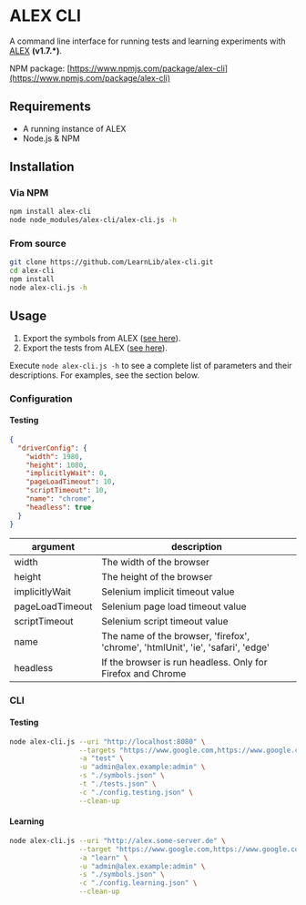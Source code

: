 # ALEX CLI

A command line interface for running tests and learning experiments with [ALEX](https://github.com/LearnLib/alex) **(v1.7.*)**.

NPM package: [https://www.npmjs.com/package/alex-cli](https://www.npmjs.com/package/alex-cli)

## Requirements

* A running instance of ALEX
* Node.js & NPM

## Installation

### Via NPM

```bash
npm install alex-cli
node node_modules/alex-cli/alex-cli.js -h 
```

### From source

```bash
git clone https://github.com/LearnLib/alex-cli.git
cd alex-cli
npm install
node alex-cli.js -h 
```

## Usage

1. Export the symbols from ALEX ([see here](http://learnlib.github.io/alex/book/1.7.0/contents/user-manual/symbol-modeling/#export--import)).
2. Export the tests from ALEX ([see here](http://learnlib.github.io/alex/book/1.7.0/contents/user-manual/testing.html)).

Execute `node alex-cli.js -h` to see a complete list of parameters and their descriptions.
For examples, see the section below.

### Configuration

#### Testing

```json
{
  "driverConfig": {
    "width": 1980,
    "height": 1080,
    "implicitlyWait": 0,
    "pageLoadTimeout": 10,
    "scriptTimeout": 10,
    "name": "chrome",
    "headless": true
  }
}
```

|argument|description|
|--------|-----------|
|width|The width of the browser|
|height|The height of the browser|
|implicitlyWait|Selenium implicit timeout value|
|pageLoadTimeout|Selenium page load timeout value|
|scriptTimeout|Selenium script timeout value|
|name|The name of the browser, 'firefox', 'chrome', 'htmlUnit', 'ie', 'safari', 'edge'|
|headless|If the browser is run headless. Only for Firefox and Chrome|

### CLI

#### Testing

```bash
node alex-cli.js --uri "http://localhost:8080" \
                 --targets "https://www.google.com,https://www.google.com" \
                 -a "test" \
                 -u "admin@alex.example:admin" \
                 -s "./symbols.json" \
                 -t "./tests.json" \
                 -c "./config.testing.json" \
                 --clean-up
```

#### Learning

```bash
node alex-cli.js --uri "http://alex.some-server.de" \
                 --target "https://www.google.com,https://www.google.com" \
                 -a "learn" \
                 -u "admin@alex.example:admin" \
                 -s "./symbols.json" \
                 -c "./config.learning.json" \
                 --clean-up
```
